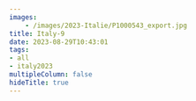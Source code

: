 ```yaml
---
images:
    - /images/2023-Italie/P1000543_export.jpg
title: Italy-9
date: 2023-08-29T10:43:01
tags:
- all
- italy2023
multipleColumn: false
hideTitle: true
---
```

